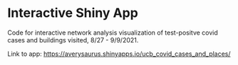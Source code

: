 # Interactive Shiny App
Code for interactive network analysis visualization of test-positve covid cases and buildings visited, 8/27 - 9/9/2021. 

Link to app: https://averysaurus.shinyapps.io/ucb_covid_cases_and_places/

